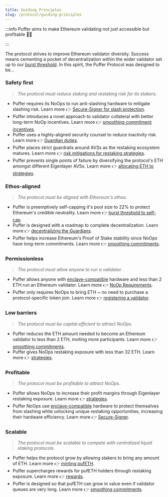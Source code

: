 ```yaml
---
title: Guiding Principles
slug: /protocol/guiding-principles
---
```

:::info 
Puffer aims to make Ethereum validating not just accessible but profitable 💪🐡

:::

The protocol strives to improve Ethereum validator diversity. Success means cementing a pocket of decentralization within the wider validator set up to our [burst threshold](/protocol/burst-threshold). In this spirit, the Puffer Protocol was designed to be...

### Safety first
> *The protocol must reduce staking and restaking risk for its stakers.*

- Puffer requires its NoOps to run anti-slashing hardware to mitigate slashing risk. Learn more 👉 [Secure-Signer for slash protection](/technology/secure-signer).
- Puffer introduces a novel approach to validator collateral with better long-term NoOp incentives. Learn more 👉 [smoothing commitment incentives](/protocol/smoothing-commitments).
- Puffer uses a highly-aligned security counsel to reduce inactivity risk. Learn more 👉 [Guardian duties](/protocol/guardians#what-are-their-duties).
- Puffer places strict guardrails around AVSs as the restaking ecosystem matures. Learn more 👉 [risk mitigations for restaking strategies](/protocol/strategies#restaking-risks-and-mitigations-).
- Puffer prevents single points of failure by diversifying the protocol's ETH amongst different Eigenlayer AVSs. Learn more 👉 [allocating ETH to strategies](/protocol/strategies#strategy-selection-).

### Ethos-aligned
> *The protocol must be aligned with Ethereum's ethos.*

- Puffer is preemptively self-capping it's pool size to 22% to protect Ethereum's credible neutrality. Learn more 👉 [burst threshold to self-cap](/protocol/burst-threshold).
- Puffer is designed with a roadmap to complete decentralization. Learn more 👉 [decentralizing the Guardians](/protocol/guardians#roadmap-to-decentralization).
- Puffer helps increase Ethereum's Proof of Stake stability since NoOps have long-term commitments. Learn more 👉 [smoothing commitments](/protocol/smoothing-commitments#pros-and-cons).

### Permissionless
> *The protocol must allow anyone to run a validator.*

- Puffer allows anyone with [enclave-compatible](/reference/glossary#Enclave) hardware and less than 2 ETH run an Ethereum validator. Learn more 👉 [NoOp Requirements](/nodes/requirements).
- Puffer only requires NoOps to bring ETH ~ no need to purchase a protocol-specific token join. Learn more 👉 [registering a validator](/protocol/overview#-registering-a-noop-validator).

### Low barriers
> *The protocol must be capital efficient to attract NoOps.*

- Puffer reduces the ETH amount needed to become an Ethereum validator to less than 2 ETH, inviting more participants. Learn more 👉 [smoothing commitments](/protocol/smoothing-commitments).
- Puffer gives NoOps restaking exposure with less than 32 ETH. Learn more 👉 [strategies](/protocol/strategies#strategy-participants-).

### Profitable 
> *The protocol must be profitable to attract NoOps.*

- Puffer allows NoOps to increase their profit margins through Eigenlayer restaking exposure. Learn more 👉 [strategies](/protocol/strategies).
- Puffer NoOps use [enclave-compatible](/reference/glossary#Enclave) hardware to protect themselves from slashing while unlocking unique restaking opportunities, increasing their hardware efficiency. Learn more 👉 [Secure-Signer](/technology/secure-signer).

### Scalable
> *The protocol must be scalable to compete with centralized liquid staking protocols.*

- Puffer helps the protocol grow by allowing stakers to bring any amount of ETH. Learn more 👉 [minting pufETH](/stakers/minting-pufETH).
- Puffer supercharges rewards for pufETH holders through restaking exposure. Learn more 👉 [rewards](/protocol/rewards).
- Puffer is designed so that pufETH can grow in value even if validator queues are very long. Learn more 👉 [smoothing commitments](/protocol/smoothing-commitments#pros-and-cons).

